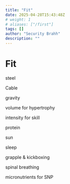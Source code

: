 ```yaml
---
title: "Fit"
date: 2025-04-28T15:43:48Z
# weight: 1
# aliases: ["/first"]
tags: []
author: "Security Brahh"
description: ""
---
```


# Fit

steel

Cable

gravity

volume for hypertrophy

intensity for skill

protein

sun

sleep

grapple & kickboxing

spinal breathing

micronutrients for SNP
